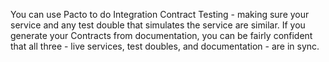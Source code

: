 You can use Pacto to do Integration Contract Testing - making sure your service and any test double that simulates the service are similar.  If you generate your Contracts from documentation, you can be fairly confident that all three - live services, test doubles, and documentation - are in sync.